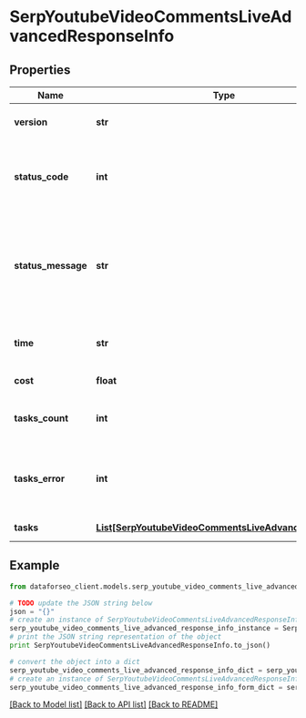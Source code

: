 # SerpYoutubeVideoCommentsLiveAdvancedResponseInfo


## Properties

Name | Type | Description | Notes
------------ | ------------- | ------------- | -------------
**version** | **str** | the current version of the API | [optional] 
**status_code** | **int** | general status code you can find the full list of the response codes here | [optional] 
**status_message** | **str** | general informational message you can find the full list of general informational messages here | [optional] 
**time** | **str** | total execution time, seconds | [optional] 
**cost** | **float** | total tasks cost, USD | [optional] 
**tasks_count** | **int** | the number of tasks in the tasks array | [optional] 
**tasks_error** | **int** | the number of tasks in the tasks array returned with an error | [optional] 
**tasks** | [**List[SerpYoutubeVideoCommentsLiveAdvancedTaskInfo]**](SerpYoutubeVideoCommentsLiveAdvancedTaskInfo.md) | array of tasks | [optional] 

## Example

```python
from dataforseo_client.models.serp_youtube_video_comments_live_advanced_response_info import SerpYoutubeVideoCommentsLiveAdvancedResponseInfo

# TODO update the JSON string below
json = "{}"
# create an instance of SerpYoutubeVideoCommentsLiveAdvancedResponseInfo from a JSON string
serp_youtube_video_comments_live_advanced_response_info_instance = SerpYoutubeVideoCommentsLiveAdvancedResponseInfo.from_json(json)
# print the JSON string representation of the object
print SerpYoutubeVideoCommentsLiveAdvancedResponseInfo.to_json()

# convert the object into a dict
serp_youtube_video_comments_live_advanced_response_info_dict = serp_youtube_video_comments_live_advanced_response_info_instance.to_dict()
# create an instance of SerpYoutubeVideoCommentsLiveAdvancedResponseInfo from a dict
serp_youtube_video_comments_live_advanced_response_info_form_dict = serp_youtube_video_comments_live_advanced_response_info.from_dict(serp_youtube_video_comments_live_advanced_response_info_dict)
```
[[Back to Model list]](../README.md#documentation-for-models) [[Back to API list]](../README.md#documentation-for-api-endpoints) [[Back to README]](../README.md)


